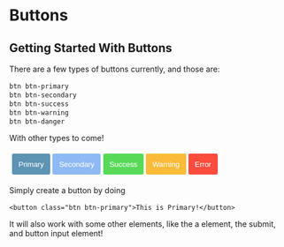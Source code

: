 # Buttons

## Getting Started With Buttons

There are a few types of buttons currently, and those are:

```
btn btn-primary
btn btn-secondary
btn btn-success
btn btn-warning
btn btn-danger
```

With other types to come!

![This is what they look like currently.](../.gitbook/assets/image%20%281%29.png)

Simply create a button by doing

```text
<button class="btn btn-primary">This is Primary!</button> 
```

It will also work with some other elements, like the a element, the submit, and button input element!

